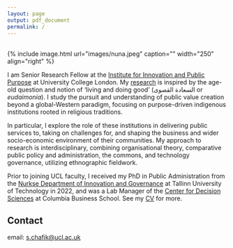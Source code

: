 ```yaml
---
layout: page
output: pdf_document
permalink: /
---
```

<br />
{% include image.html url="images/nuna.jpeg" caption="" width="250" align="right" %}

I am Senior Research Fellow at the [Institute for Innovation and Public Purpose] at University College London. My [research] is inspired by the age-old question and notion of ‘living and doing good’ (السعادة القصوى or *eudaimonia*). I study the pursuit and understanding of public value creation beyond a global-Western paradigm, focusing on purpose-driven indigenous institutions rooted in religious traditions. 

In particular, I explore the role of these institutions in delivering public services to, taking on challenges for, and shaping the business and wider socio-economic environment of their communities. My approach to research is interdisciplinary, combining organisational theory, comparative public policy and administration, the commons, and technology governance, utilizing ethnographic fieldwork.

Prior to joining UCL faculty, I received my PhD in Public Administration from the [Nurkse Department of Innovation and Governance] at Tallinn University of Technology in 2022, and was a Lab Manager of the [Center for Decision Sciences] at Columbia Business School. See my [CV] for more.

## Contact

email: [s.chafik@ucl.ac.uk]

[s.chafik@ucl.ac.uk]: mailto:s.chafik@ucl.ac.uk
[Institute for Innovation and Public Purpose]: https://www.ucl.ac.uk/bartlett/public-purpose/ucl-institute-innovation-and-public-purpose
[Nurkse Department of Innovation and Governance]: https://taltech.ee/en/nurkse
[Center for Decision Sciences]: https://business.columbia.edu/cds
[research]: https://schafik.github.io/research/
[CV]: https://schafik.github.io/f/SalahChafik_CV.pdf
